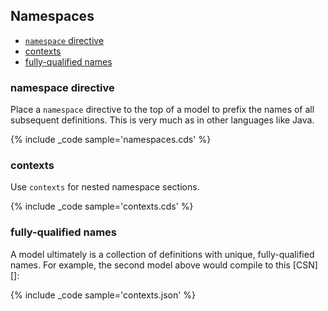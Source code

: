
## Namespaces

<!-- TOC depthFrom:3 -->

- [`namespace` directive](#namespace-directive)
- [contexts](#contexts)
- [fully-qualified names](#fully-qualified-names)

<!-- /TOC -->

### namespace directive

Place a `namespace` directive to the top of a model to prefix the names of all subsequent definitions. This is very much as in other languages like Java.

{% include _code sample='namespaces.cds' %}


### contexts

Use `contexts` for nested namespace sections.

{% include _code sample='contexts.cds' %}


### fully-qualified names

A model ultimately is a collection of definitions with unique, fully-qualified names. For example, the second model above would compile to this [CSN][]:

{% include _code sample='contexts.json' %}


<br>
